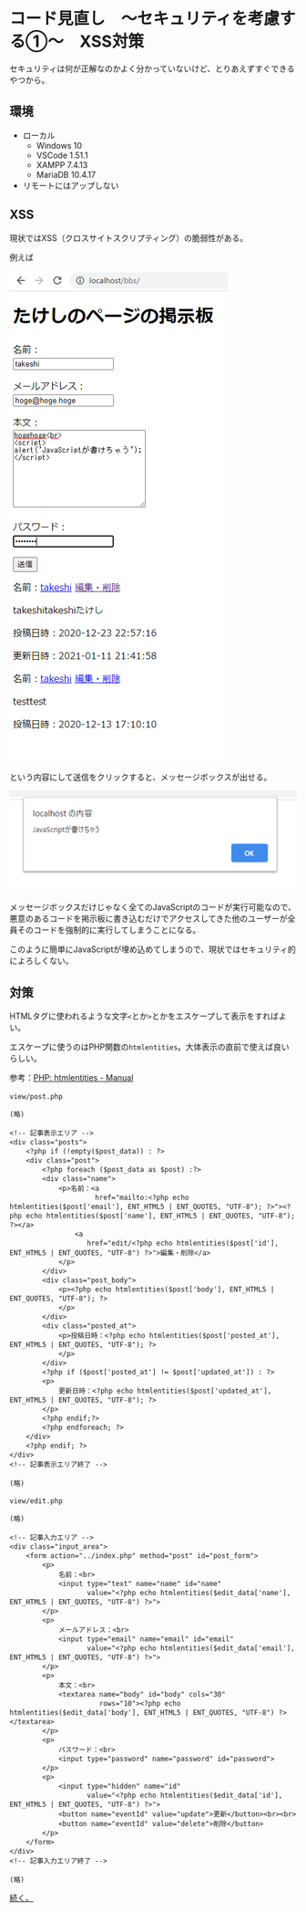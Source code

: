 # コード見直し　～セキュリティを考慮する①～　XSS対策

セキュリティは何が正解なのかよく分かっていないけど、とりあえずすぐできるやつから。

## 環境

- ローカル
  - Windows 10
  - VSCode 1.51.1
  - XAMPP 7.4.13
  - MariaDB 10.4.17
- リモートにはアップしない

## XSS

現状ではXSS（クロスサイトスクリプティング）の脆弱性がある。

例えば

![image-20210122222740094](image/security/image-20210122222740094.png)

という内容にして送信をクリックすると、メッセージボックスが出せる。

![image-20210122222814953](image/security/image-20210122222814953.png)

メッセージボックスだけじゃなく全てのJavaScriptのコードが実行可能なので、悪意のあるコードを掲示板に書き込むだけでアクセスしてきた他のユーザーが全員そのコードを強制的に実行してしまうことになる。

このように簡単にJavaScriptが埋め込めてしまうので、現状ではセキュリティ的によろしくない。

## 対策

HTMLタグに使われるような文字`<`とか`>`とかをエスケープして表示をすればよい。

エスケープに使うのはPHP関数の`htmlentities`。大体表示の直前で使えば良いらしい。

参考：[PHP: htmlentities \- Manual](https://www.php.net/manual/ja/function.htmlentities.php)

`view/post.php`

~~~php+HTML
(略)

<!-- 記事表示エリア -->
<div class="posts">
    <?php if (!empty($post_data)) : ?>
    <div class="post">
        <?php foreach ($post_data as $post) :?>
        <div class="name">
            <p>名前：<a
                     href="mailto:<?php echo htmlentities($post['email'], ENT_HTML5 | ENT_QUOTES, "UTF-8"); ?>"><?php echo htmlentities($post['name'], ENT_HTML5 | ENT_QUOTES, "UTF-8"); ?></a>
                <a
                   href="edit/<?php echo htmlentities($post['id'], ENT_HTML5 | ENT_QUOTES, "UTF-8") ?>">編集・削除</a>
            </p>
        </div>
        <div class="post_body">
            <p><?php echo htmlentities($post['body'], ENT_HTML5 | ENT_QUOTES, "UTF-8"); ?>
            </p>
        </div>
        <div class="posted_at">
            <p>投稿日時：<?php echo htmlentities($post['posted_at'], ENT_HTML5 | ENT_QUOTES, "UTF-8"); ?>
            </p>
        </div>
        <?php if ($post['posted_at'] != $post['updated_at']) : ?>
        <p>
            更新日時：<?php echo htmlentities($post['updated_at'], ENT_HTML5 | ENT_QUOTES, "UTF-8"); ?>
        </p>
        <?php endif;?>
        <?php endforeach; ?>
    </div>
    <?php endif; ?>
</div>
<!-- 記事表示エリア終了 -->

(略)
~~~

`view/edit.php`

~~~php+HTML
(略)

<!-- 記事入力エリア -->
<div class="input_area">
    <form action="../index.php" method="post" id="post_form">
        <p>
            名前：<br>
            <input type="text" name="name" id="name"
                   value="<?php echo htmlentities($edit_data['name'], ENT_HTML5 | ENT_QUOTES, "UTF-8") ?>">
        </p>
        <p>
            メールアドレス：<br>
            <input type="email" name="email" id="email"
                   value="<?php echo htmlentities($edit_data['email'], ENT_HTML5 | ENT_QUOTES, "UTF-8") ?>">
        </p>
        <p>
            本文：<br>
            <textarea name="body" id="body" cols="30"
                      rows="10"><?php echo htmlentities($edit_data['body'], ENT_HTML5 | ENT_QUOTES, "UTF-8") ?></textarea>
        </p>
        <p>
            パスワード：<br>
            <input type="password" name="password" id="password">
        </p>
        <p>
            <input type="hidden" name="id"
                   value="<?php echo htmlentities($edit_data['id'], ENT_HTML5 | ENT_QUOTES, "UTF-8") ?>">
            <button name="eventId" value="update">更新</button><br><br>
            <button name="eventId" value="delete">削除</button>
        </p>
    </form>
</div>
<!-- 記事入力エリア終了 -->

(略)
~~~

[続く。](security2.html)
